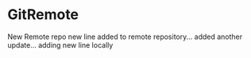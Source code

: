 # GitRemote
New Remote repo
new line added to remote repository...
added another update...
adding new line locally

